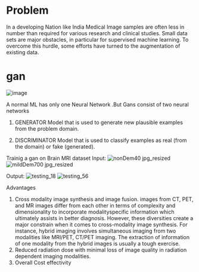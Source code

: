 # Problem
In a developing Nation like India Medical Image samples are often less in number than required for various research and clinical studies.
Small data sets are major obstacles, in particular for supervised machine learning. To overcome this hurdle, some efforts have turned to the augmentation of existing data.

# gan
![image](https://user-images.githubusercontent.com/62300368/179840552-29a46759-8218-472f-963f-ef0c8bebc382.png)

A normal ML has only one Neural Network .But Gans consist of two neural networks

1.	GENERATOR
 Model that is used to generate new plausible examples from the problem domain.

2.	DISCRIMINATOR
 Model that is used to classify examples as real (from the domain) or fake (generated).


Trainig a gan on Brain MRI dataset
Input:
![nonDem40 jpg_resized](https://user-images.githubusercontent.com/62300368/179840894-6ca0e88d-a94b-4177-9496-b41d3a142f6c.jpg)
![mildDem700 jpg_resized](https://user-images.githubusercontent.com/62300368/179840954-de5afc8e-7204-44dc-a419-698d8873bae2.jpg)

Output:
![testing_18](https://user-images.githubusercontent.com/62300368/179840991-459de772-af78-4b52-ada5-e403a7828dba.png)
![testing_56](https://user-images.githubusercontent.com/62300368/179841015-61b6a1fb-8315-40ce-ba8e-ebd9619b6f73.png)


Advantages
1.	Cross modality image synthesis and image fusion.
images from CT, PET, and MR images differ from each other in terms of complexity and dimensionality to incorporate modalityspecific information which ultimately assists in better diagnosis. However, these diversities create a major constrain when it comes to cross-modality image synthesis. For instance, hybrid imaging involves simultaneous imaging from two modalities like MRI/PET, CT/PET imaging. The extraction of information of one modality from the hybrid images is usually a tough exercise.
2.	Reduced radiation dose with minimal loss of image quality in radiation dependent imaging modalities.
3.	Overall Cost effectivity
